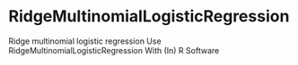# RidgeMultinomialLogisticRegression
Ridge multinomial logistic regression Use RidgeMultinomialLogisticRegression With (In) R Software
